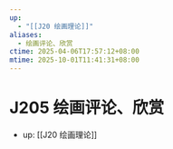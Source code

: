 ```yaml
---
up:
  - "[[J20 绘画理论]]"
aliases:
  - 绘画评论、欣赏
ctime: 2025-04-06T17:57:12+08:00
mtime: 2025-10-01T11:41:31+08:00
---
```


# J205 绘画评论、欣赏

- up: [[J20 绘画理论]]
